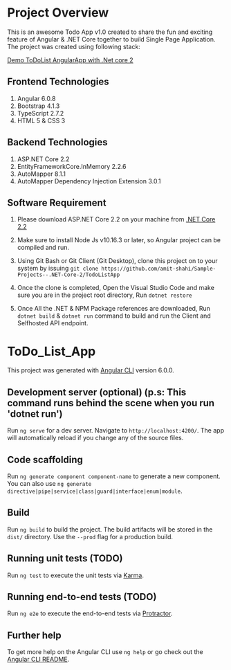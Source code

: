 # Project Overview

This is an awesome Todo App v1.0 created to share the fun and exciting feature of Angular & .NET Core together to build Single Page Application. The  project was created using following stack:

[Demo ToDoList AngularApp with .Net core 2](https://netcoretodosapp.azurewebsites.net/)

## Frontend Technologies

1. Angular 6.0.8
2. Bootstrap 4.1.3
3. TypeScript 2.7.2
4. HTML 5 &amp; CSS 3

## Backend Technologies

1. ASP.NET Core 2.2
2. EntityFrameworkCore.InMemory 2.2.6
3. AutoMapper 8.1.1
4. AutoMapper Dependency Injection Extension 3.0.1

## Software Requirement

1. Please download ASP.NET Core 2.2 on your machine from [.NET Core 2.2](https://dotnet.microsoft.com/download/dotnet-core/2.2)
2. Make sure to install Node Js v10.16.3 or later, so Angular project can be compiled and run.
3. Using Git Bash or Git Client (Git Desktop), clone this project on to your system by issuing `git clone https://github.com/amit-shahi/Sample-Projects--.NET-Core-2/TodoListApp`
4. Once the clone is completed, Open the Visual Studio Code and make sure you are in the project root directory, Run `dotnet restore`

5. Once All the .NET & NPM Package references are downloaded, Run `dotnet build` &amp; `dotnet run` command to build and run the Client and Selfhosted API endpoint.


# ToDo_List_App

This project was generated with [Angular CLI](https://github.com/angular/angular-cli) version 6.0.0.

## Development server (optional) (p.s: This command runs behind the scene when you run 'dotnet run')

Run `ng serve` for a dev server. Navigate to `http://localhost:4200/`. The app will automatically reload if you change any of the source files.

## Code scaffolding

Run `ng generate component component-name` to generate a new component. 
You can also use `ng generate directive|pipe|service|class|guard|interface|enum|module`.

## Build

Run `ng build` to build the project. The build artifacts will be stored in the `dist/` directory. Use the `--prod` flag for a production build.

## Running unit tests (TODO)

Run `ng test` to execute the unit tests via [Karma](https://karma-runner.github.io).

## Running end-to-end tests (TODO)

Run `ng e2e` to execute the end-to-end tests via [Protractor](http://www.protractortest.org/).

## Further help

To get more help on the Angular CLI use `ng help` or go check out the [Angular CLI README](https://github.com/angular/angular-cli/blob/master/README.md).
